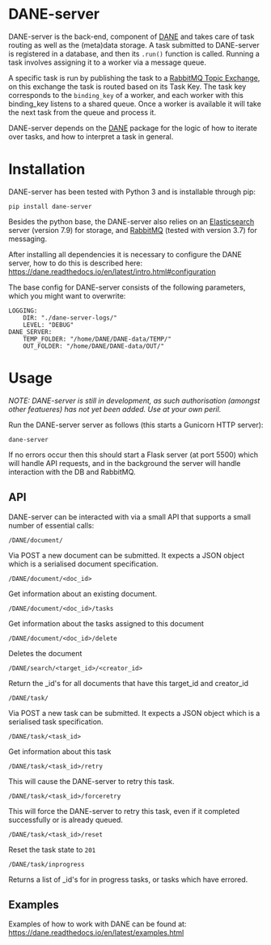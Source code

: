 # DANE-server
DANE-server is the back-end, component of [DANE](https://github.com/CLARIAH/DANE) and takes care of task routing as well as the (meta)data storage. A task submitted to 
DANE-server is registered in a database, and then its `.run()` function is called. Running a task involves assigning it to a worker via a message queue.

A specific task is run by publishing the task to a [RabbitMQ Topic Exchange](https://www.rabbitmq.com/tutorials/tutorial-five-python.html),
on this exchange the task is routed based on its Task Key. The task key corresponds to the `binding_key` of a worker,
and each worker with this binding_key listens to a shared queue. Once a worker is available it will take the next task from the queue and process it.

DANE-server depends on the [DANE](https://github.com/CLARIAH/DANE) package for the logic of how to iterate over tasks, and how to interpret a task
in general.

# Installation

DANE-server has been tested with Python 3 and is installable through pip:

    pip install dane-server

Besides the python base, the DANE-server also relies on an [Elasticsearch](https://www.elastic.co/elasticsearch/) server (version 7.9) for storage, 
and [RabbitMQ](https://www.rabbitmq.com/) (tested with version 3.7) for messaging.

After installing all dependencies it is necessary to configure the DANE server, how to do this is described here: https://dane.readthedocs.io/en/latest/intro.html#configuration

The base config for DANE-server consists of the following parameters, which you might want to overwrite:

```
LOGGING: 
    DIR: "./dane-server-logs/"
    LEVEL: "DEBUG"
DANE_SERVER:
    TEMP_FOLDER: "/home/DANE/DANE-data/TEMP/"
    OUT_FOLDER: "/home/DANE/DANE-data/OUT/"
```

# Usage

*NOTE: DANE-server is still in development, as such authorisation (amongst other featueres) has not yet been added. Use at your own peril.*

Run the DANE-server server as follows (this starts a Gunicorn HTTP server):

    dane-server

If no errors occur then this should start a Flask server (at port 5500) which will handle API requests, and in the background the server will handle interaction with the DB and RabbitMQ.

## API

DANE-server can be interacted with via a small API that supports a small number of essential calls:

    /DANE/document/

Via POST a new document can be submitted. It expects a JSON object which is a serialised document specification.

    /DANE/document/<doc_id>

Get information about an existing document.

    /DANE/document/<doc_id>/tasks

Get information about the tasks assigned to this document

    /DANE/document/<doc_id>/delete

Deletes the document
 
    /DANE/search/<target_id>/<creator_id>

Return the _id's for all documents that have this target_id and creator_id

    /DANE/task/

Via POST a new task can be submitted. It expects a JSON object which is a serialised task specification.

    /DANE/task/<task_id>

Get information about this task

    /DANE/task/<task_id>/retry

This will cause the DANE-server to retry this task.

    /DANE/task/<task_id>/forceretry

This will force the DANE-server to retry this task, even if it completed successfully or is already queued.

    /DANE/task/<task_id>/reset

Reset the task state to `201`

    /DANE/task/inprogress

Returns a list of _id's for in progress tasks, or tasks which have errored.

## Examples

Examples of how to work with DANE can be found at: https://dane.readthedocs.io/en/latest/examples.html
